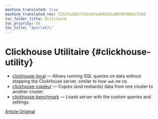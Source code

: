 ```yaml
---
machine_translated: true
machine_translated_rev: 72537a2d527c63c07aa5d2361a8829f3895cf2bd
toc_folder_title: Utilitaire
toc_priority: 56
toc_title: "Aper\xE7u"
---
```


# Clickhouse Utilitaire {#clickhouse-utility}

-   [clickhouse-local](clickhouse-local.md) — Allows running SQL queries on data without stopping the ClickHouse server, similar to how `awk` ne ce.
-   [clickhouse-copieur](clickhouse-copier.md) — Copies (and reshards) data from one cluster to another cluster.
-   [clickhouse-benchmark](clickhouse-benchmark.md) — Loads server with the custom queries and settings.

[Article Original](https://clickhouse.tech/docs/en/operations/utils/) <!--hide-->
